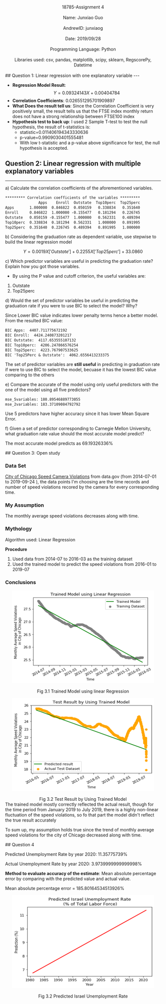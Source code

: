 </br></br></br></br></br></br></br></br>

<center>18785-Assignment 4</center></br>
<center>Name: Junxiao Guo</center></br>
<center>AndrewID: junxiaog</center></br>
<center>Date: 2019/09/28</center></br>
<center>Programming Language: Python</center></br>
<center>Libraries used: csv, pandas, matplotlib, scipy, sklearn, RegscorePy, Datetime</center></br>
<div style="page-break-after: always;"></div>
## Question 1: Linear regression with one explanatory variable
---

- **Regression Model Result**:  $$Y = 0.09324143X + 0.00404784$$
- **Correlation Coefficients**: 0.026551295701909897
- **What Does the result tell us**: Since the Correlation Coefficient is very positively small, the result tells us that the FTSE index monthly return does not have a strong relationship between FTSE100 index
- **Hypothesis test to back up**: I used 2 Sample T-test to test the null hypothesis, the result of t-statistics is:
  - statistic=0.011406194343330636
  - p-value=0.9909030401555481
  - With low t-statistic and a p-value above significance for test, the null hypothesis is accepted.


## Question 2: Linear regression with multiple explanatory variables

---

a) Calculate the correlation coefficients of the aforementioned variables.
```
********* Correlation coefficients of the variables *********
               Apps    Enroll  Outstate  Top10perc  Top25perc
Apps       1.000000  0.846822  0.050159   0.338834   0.351640
Enroll     0.846822  1.000000 -0.155477   0.181294   0.226745
Outstate   0.050159 -0.155477  1.000000   0.562331   0.489394
Top10perc  0.338834  0.181294  0.562331   1.000000   0.891995
Top25perc  0.351640  0.226745  0.489394   0.891995   1.000000
```

b) Considering the graduation rate as dependent variable, use stepwise to build the linear regression model

$$Y = 0.0019X['Outstate'] + 0.2255X['Top25perc'] + 33.0860$$

c) Which predictor variables are useful in predicting the graduation rate? Explain how you got those variables.

- By using the P value and cutoff criterion, the useful variables are:

1. Outstate
2. Top25perc

d) Would the set of predictor variables be useful in predicting the graduation rate if you were to use BIC to select the model? Why? 

Since Lower BIC value indicates lower penalty terms hence a better model. From the resulted BIC value:
```
BIC Apps:  4407.711775672192
BIC Enroll:  4424.240873201217
BIC Outstate:  4117.653555107132
BIC Top10perc:  4206.247866576254
BIC Top25perc:  4223.767907533625
BIC 'Top25Perc & Outstate':  4062.6556413233375
```

The set of predictor variables are **still useful** in predicting in graduation rate if were to use BIC to select the model, becuase it has the lowest BIC value comparing to the others

e) Compare the accurate of the model using only useful predictors with the one of the model using all five predictors? 
```
mse_5variables: 180.89546889773055
mse_2variables: 183.37109084792792
```
Use 5 predictors have higher accuracy since it has lower Mean Square Error.

f) Given a set of predictor corresponding to Carnegie Mellon University, what graduation rate value should the most accurate model predict? 

The most accurate model predicts as 69.19326336%


<div style="page-break-after: always;"></div>
## Question 3: Open study

### Data Set

[City of Chicago Speed Camera Violations](https://catalog.data.gov/dataset/speed-camera-violations-997eb) from data.gov (from 2014-07-01 to 2019-09-24 ), the data points I'm choosing are the time records and number of speed violations recored by the camera for every corresponding time.

### My Assumption

The monthly average speed violations decreases along with time.


### Mythology

Algorithm used: Linear Regression

**Procedure**
1. Used data from 2014-07 to 2016-03 as the training dataset
2. Used the trained model to predict the speed violations from 2016-01 to 2019-07

### Conclusions


<p align="center">
  <img width="460" height="300" src="../images/hw4_imgs/h4_q3p1.png">
</p>
<center>Fig 3.1 Trained Model using linear Regression</center>
<p align="center">
  <img width="460" height="300" src="../images/hw4_imgs/h4_q3p2.png">
</p>
<center>Fig 3.2 Test Result by Using Trained Model</center>
The trained model mostly correctly reflected the actual result, though for the time period from January 2019 to July 2019, there is a highly non-linear fluctuation of the speed violations, so fo that part the model didn't reflect the true result accurately

To sum up, my assumption holds true since the trend of monthly average speed violations for the city of Chicago decreased along with time.


<div style="page-break-after: always;"></div>
## Question 4

Predicted Unemployment Rate by year 2020: 11.35775739%

Actual Unemployment Rate by year 2020: 3.9739999999999998%

**Method to evaluate accuracy of the estimate**: Mean absolute percentage error by comparing with the predicted value and actual value.

Mean absolute percentage error  = 185.80164534513926%

<p align="center">
  <img width="460" height="300" src="../images/hw4_imgs/h4_q4p1.png">
</p>
<center>Fig 3.2 Predicted Israel Unemployment Rate</center>